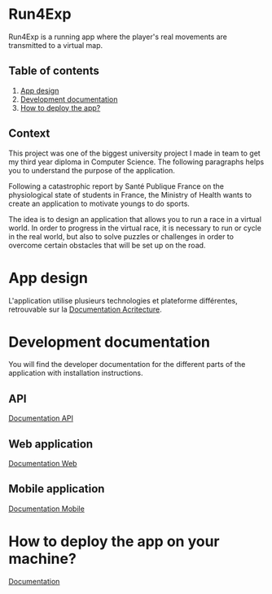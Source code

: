 # Run4Exp

Run4Exp is a running app where the player's real movements are transmitted to a virtual map.

## Table of contents

1. [App design](#archi)
2. [Development documentation](#developer)
3. [How to deploy the app?](#deploy)

## Context

This project was one of the biggest university project I made in team to get my third year diploma in Computer Science. The following paragraphs helps you to understand the purpose of the application.

Following a catastrophic report by Santé Publique France on the physiological state of students in France, the Ministry of Health wants to create an application to motivate youngs to do sports. 

The idea is to design an application that allows you to run a race in a virtual world. In order to progress in the virtual race, it is necessary to run or cycle in the real world, but also to solve puzzles or challenges in order to overcome certain obstacles that will be set up on the road.

# App design <a name="archi" ></a>

L'application utilise plusieurs technologies et plateforme différentes, retrouvable sur la [Documentation Acritecture](https://git.unistra.fr/acrobatt-equipe-6/acrobatt/-/blob/master/Documentation/architecture.md).

# Development documentation <a name="developer" ></a>

You will find the developer documentation for the different parts of the application with installation instructions.

## API

[Documentation API](https://git.unistra.fr/acrobatt-equipe-6/acrobatt/-/blob/master/Documentation/api.md)

## Web application

[Documentation Web](https://git.unistra.fr/acrobatt-equipe-6/acrobatt/-/blob/master/Documentation/web.md)

## Mobile application

[Documentation Mobile](https://git.unistra.fr/acrobatt-equipe-6/acrobatt/-/blob/master/Documentation/mobile.md)

# How to deploy the app on your machine? <a name="deploy" ></a>

[Documentation](https://git.unistra.fr/acrobatt-equipe-6/acrobatt/-/blob/master/Documentation/d%C3%A9ploiement.md)
